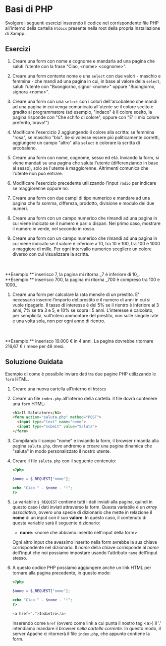 # Basi di PHP

Svolgere i seguenti esercizi inserendo il codice nel corrispondente file PHP all'interno della cartella `htdocs` presente nella root della propria installazione di Xampp.

## Esercizi

1. Creare una form con nome e cognome e mandarla ad una pagina che saluti l'utente con la frase "Ciao, \<nome\> \<cognome\>".

1. Creare una form contente nome e una `select` con due valori - maschio e femmina - che mandi ad una pagina in cui, in base al valore della `select`, saluti l'utente con "Buongiorno, signor \<nome\>" oppure "Buongiorno, signora \<nome\>".

1. Creare una form con una `select` con i colori dell'arcobaleno che mandi ad una pagina in cui venga comunicato all'utente se il colore scelto è gradito al programmatore (ad esempio, "indaco" è il colore scelto, la pagina risponde con "Che schifo di colore", oppure con "E' il mio colore preferito, bravo!")

1. Modificare l'esercizio 2 aggiungendo il colore alla scritta: se femmina "rosa", se maschio "blu". Se si volesse essere più politicamente corretti, aggiungere un campo "altro" alla `select` e colorare la scritta di arcobaleno.

1. Creare una form con nome, cognome, sesso ed età. Inviando la form, si viene mandati su una pagina che saluta l'utente (differenziando in base al sesso), solo se l'utente è maggiorenne. Altrimenti comunica che l'utente non può entrare.

1. Modificare l'esercizio precedente utilizzando l'input `radio` per indicare se maggiorenne oppure no.

1. Creare una form con due campi di tipo numerico e mandare ad una pagina che fa somma, differeza, prodotto, divisione e modulo dei due numeri.

1. Creare una form con un campo numerico che rimandi ad una pagina in cui viene indicato se il numero è pari o dispari. Nel primo caso, mostrare il numero in verde, nel secondo in rosso.

1. Creare una form con un campo numerico che rimandi ad una pagina in cui viene indicato se il valore è inferiore a 10, tra 10 e 100, tra 100 e 1000 o maggiore di mille. Per ogni intervallo numerico scegliere un colore diverso con cui visualizzare la scritta.
  <br>
  <br>
  **Esempio:** inserisco 7, la pagina mi ritorna _7 è inferiore di 10_.
  <br>
  **Esempio:** inserisco 700, la pagina mi ritorna _700 è compreso tra 100 e 1000_

1. Creare una form per calcolare la rata mensile di un prestito. E' necessario inserire l'importo del prestito e il numero di anni in cui si vuole ripagarlo. Il tasso di interesse è del 5% se il rientro è inferiore ai 3 anni, 7% se tra 3 e 5, e 10% se sopra i 5 anni. L'interesse è calcolato, per semplicità, sull'intero ammontare del prestito, non sulle singole rate e una volta sola, non per ogni anno di rientro.
  <br>
  <br>
 **Esempio:** inserisco 10.000 € in 4 anni. La pagina dovrebbe ritornare 216,67 € / mese per 48 mesi.

## Soluzione Guidata

Esempio di come è possibile inviare dati tra due pagine PHP utilizzando le `form` HTML.

1. Creare una nuova cartella all'interno di `htdocs`

1. Creare un file `index.php` all'interno della cartella. Il file dovrà contenere una `form` HTML:

    ```html
    <h1>Il Salutatore</h1>
    <form action="saluta.php" method="POST">
      <input type="text" name="nome">
      <input type="submit" value="Saluta">
    </form>
    ```

1. Compilando il campo "nome" e inviando la form, il browser rimanda alla pagina `saluta.php`, dove andremo a creare una pagina dinamica che "saluta" in modo personalizzato il nostro utente.

1. Creare il file `saluta.php` con il seguente contenuto:

    ```php
    <?php

    $nome = $_REQUEST["nome"];

    echo "Ciao " . $nome . "!";
    ?>
    ```

1. La variabile `$_REQUEST` contiene tutti i dati inviati alla pagina, quindi in questo caso i dati inviati attraverso la form.
 Questa variabile è un _array associativo_, ovvero una specie di dizionario che mette in relazione il **nome** di un input con il suo **valore**. In questo caso, il contenuto di questa variable sarà il seguente dizionario:

    * **nome**: \<nome che abbiamo inserito nell'input della form\>

    Ogni altro input che avessimo inserito nella form avrebbe la sua chiave corrispondente nel dizionario. Il _nome_ della chiave corrisponde al _nome_ dell'input che noi possiamo impostare usando l'attributo `name` dell'input stesso.

1. A questo codice PHP possiamo aggiungere anche un link HTML per tornare alla pagina precedente, in questo modo:

    ```php
    <?php

    $nome = $_REQUEST["nome"];

    echo "Ciao " . $nome . "!";
    ?>

    <a href=".">Indietro</a>
    ```

    Inserendo come `href` (ovvero come link a cui punta il nostro tag \<a\>) il '.' intendiamo mandare il browser _nella cartella corrente_. In questo modo, il server Apache ci ritornerà il file `index.php`, che appunto contiene la form.
